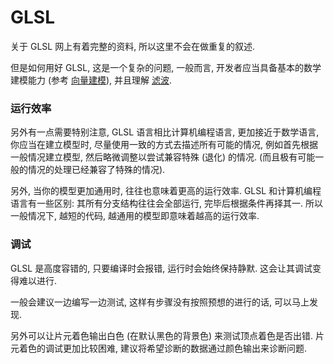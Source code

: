 # GLSL

关于 GLSL 网上有着完整的资料, 所以这里不会在做重复的叙述.

但是如何用好 GLSL, 这是一个复杂的问题, 一般而言, 开发者应当具备基本的数学建模能力 (参考 [向量建模](#math/vector-modeling)), 并且理解 [滤波](#math/filtering).


### 运行效率

另外有一点需要特别注意, GLSL 语言相比计算机编程语言, 更加接近于数学语言, 你应当在建立模型时, 尽量使用一致的方式去描述所有可能的情况, 例如首先根据一般情况建立模型, 然后略微调整以尝试兼容特殊 (退化) 的情况. (而且极有可能一般的情况的处理已经兼容了特殊的情况).

另外, 当你的模型更加通用时, 往往也意味着更高的运行效率. GLSL 和计算机编程语言有一些区别: 其所有分支结构往往会全部运行, 完毕后根据条件再择其一. 所以一般情况下, 越短的代码, 越通用的模型即意味着越高的运行效率.


### 调试

GLSL 是高度容错的, 只要编译时会报错, 运行时会始终保持静默. 这会让其调试变得难以进行.

一般会建议一边编写一边测试, 这样有步骤没有按照预想的进行的话, 可以马上发现.

另外可以让片元着色输出白色 (在默认黑色的背景色) 来测试顶点着色是否出错. 片元着色的调试更加比较困难, 建议将希望诊断的数据通过颜色输出来诊断问题.